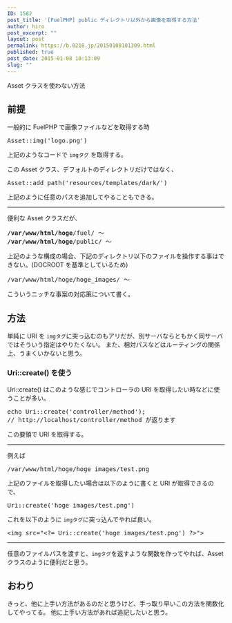 ```yaml
---
ID: 1582
post_title: '[FuelPHP] public ディレクトリ以外から画像を取得する方法'
author: hiro
post_excerpt: ""
layout: post
permalink: https://b.0218.jp/20150108101309.html
published: true
post_date: 2015-01-08 10:13:09
slug: ""
---
```

Asset クラスを使わない方法
<!--more-->
<h2>前提</h2>
一般的に FuelPHP で画像ファイルなどを取得する時
<pre>Asset::img('logo.png')</pre>
上記のようなコードで <code>imgタグ</code> を取得する。

この Asset クラス、デフォルトのディレクトリだけではなく、
<pre>Asset::add_path('resources/templates/dark/')</pre>
上記のように任意のパスを追加してやることもできる。
<hr>
便利な Asset クラスだが、
<pre>
<b>/var/www/html/hoge</b>/fuel/ ～
<b>/var/www/html/hoge</b>/public/ ～
</pre>
上記のような構成の場合、下記のディレクトリ以下のファイルを操作する事はできない。(DOCROOT を基準としているため)
<pre>/var/www/html/hoge/hoge_images/ ～</pre>

こういうニッチな事案の対応策について書く。


<h2>方法</h2>
単純に URI を <code>imgタグ</code>に突っ込むのもアリだが、別サーバならともかく同サーバではそういう指定はやりたくない。
また、相対パスなどはルーティングの関係上、うまくいかないと思う。


<h3>Uri::create() を使う</h3>
Uri::create() はこのような感じでコントローラの URI を取得したい時などに使うことが多い。

<pre>echo Uri::create('controller/method');
// http://localhost/controller/method が返ります
</pre>

この要領で URI を取得する。

<hr>

例えば
<pre>/var/www/html/hoge/hoge_images/test.png</pre>
上記のファイルを取得したい場合は以下のように書くと URI が取得できるので、

<pre>Uri::create('hoge_images/test.png')</pre>

これを以下のように <code>imgタグ</code>に突っ込んでやれば良い。

<pre class="prettyprint linenums">&lt;img src="&lt;?= Uri::create('hoge_images/test.png') ?&gt;"&gt;</pre>

<hr>

任意のファイルパスを渡すと、<code>imgタグ</code>を返すような関数を作ってやれば、Asset クラスのように便利だと思う。

<h2>おわり</h2>

きっと、他に上手い方法があるのだと思うけど、手っ取り早いこの方法を関数化してやってる。
他に上手い方法があれば追記したいと思う。